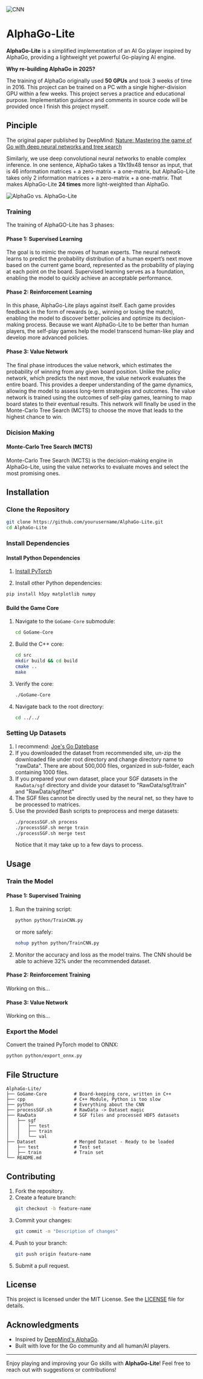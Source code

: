 ![CNN](images/CNN.png)

# AlphaGo-Lite

**AlphaGo-Lite** is a simplified implementation of an AI Go player inspired by AlphaGo, providing a lightweight yet powerful Go-playing AI engine.

**Why re-building AlphaGo in 2025?** 

The training of AlphaGo originally used **50 GPUs** and took 3 weeks of time in 2016. This project can be trained on a PC with a single higher-division GPU within a few weeks. This project serves a practice and educational purpose. Implementation guidance and comments in source code will be provided once I finish this project myself. 

## Pinciple

The original paper published by DeepMind: [Nature: Mastering the game of Go with deep neural networks and tree search](https://www.nature.com/articles/nature16961)

Similarly, we use deep convolutional neural networks to enable complex inference. In one sentence, AlphaGo takes a 19x19x48 tensor as input, that is 46 information matrices + a zero-matrix + a one-matrix, but AlphaGo-Lite takes only 2 information matrices + a zero-matrix + a one-matrix. That makes AlphaGo-Lite **24 times** more light-weighted than AlphaGo. 

![AlphaGo vs. AlphaGo-Lite](images/AlphaGO-vs-Lite.png)

### Training

The training of AlphaGO-Lite has 3 phases:

#### Phase 1: Supervised Learning

The goal is to mimic the moves of human experts. The neural network learns to predict the probability distribution of a human expert’s next move based on the current game board, represented as the probability of playing at each point on the board. Supervised learning serves as a foundation, enabling the model to quickly achieve an acceptable performance.

#### Phase 2: Reinforcement Learning

In this phase, AlphaGo-Lite plays against itself. Each game provides feedback in the form of rewards (e.g., winning or losing the match), enabling the model to discover better policies and optimize its decision-making process. Because we want AlphaGo-Lite to be better than human players, the self-play games help the model transcend human-like play and develop more advanced policies.

#### Phase 3: Value Network

The final phase introduces the value network, which estimates the probability of winning from any given board position. Unlike the policy network, which predicts the next move, the value network evaluates the entire board. This provides a deeper understanding of the game dynamics, allowing the model to assess long-term strategies and outcomes. The value network is trained using the outcomes of self-play games, learning to map board states to their eventual results. This network will finally be used in the Monte-Carlo Tree Search (MCTS) to choose the move that leads to the highest chance to win. 

### Dicision Making

#### Monte-Carlo Tree Search (MCTS)

Monte-Carlo Tree Search (MCTS) is the decision-making engine in AlphaGo-Lite, using the value networks to evaluate moves and select the most promising ones.
## Installation

### Clone the Repository
```bash
git clone https://github.com/yourusername/AlphaGo-Lite.git
cd AlphaGo-Lite
```

### Install Dependencies

#### Install Python Dependencies

1. [Install PyTorch](https://pytorch.org/get-started/locally/)

2. Install other Python dependencies:
```bash
pip install h5py matplotlib numpy
```

#### Build the Game Core
1. Navigate to the `GoGame-Core` submodule:
   ```bash
   cd GoGame-Core
   ```
2. Build the C++ core:
   ```bash
   cd src
   mkdir build && cd build
   cmake ..
   make
   ```

3. Verify the core:
   ```bash
   ./GoGame-Core
   ```
4. Navigate back to the root directory:
   ```bash
   cd ../../
   ```

### Setting Up Datasets

1. I recommend: [Joe's Go Datebase](https://pjreddie.com/projects/jgdb/)
2. If you downloaded the dataset from recommended site, un-zip the downloaded file under root directory and change directory name to "rawData". There are about 500,000 files, organized in sub-folder, each containing 1000 files.
3. If you prepared your own dataset, place your SGF datasets in the `RawData/sgf` directory and divide your dataset to "RawData/sgf/train" and "RawData/sgf/test"
4. The SGF files cannot be directly used by the neural net, so they have to be processed to matrices.
5. Use the provided Bash scripts to preprocess and merge datasets:
   ```bash
   ./processSGF.sh process
   ./processSGF.sh merge train
   ./processSGF.sh merge test
   ```
   Notice that it may take up to a few days to process.

## Usage

### Train the Model

#### Phase 1: Supervised Training
1. Run the training script:
   ```bash
   python python/TrainCNN.py
   ```
   or more safely:
   ```bash
   nohup python python/TrainCNN.py
   ```

2. Monitor the accuracy and loss as the model trains. The CNN should be able to achieve 32% under the recommended dataset.

#### Phase 2: Reinforcement Training

Working on this...

#### Phase 3: Value Network

Working on this...

### Export the Model

Convert the trained PyTorch model to ONNX:
```bash
python python/export_onnx.py
```

## File Structure

```plaintext
AlphaGo-Lite/
├── GoGame-Core          # Board-keeping core, written in C++
├── cpp                  # C++ Module, Python is too slow
├── python               # Everything about the CNN
├── processSGF.sh        # RawData -> Dataset magic
├── RawData              # SGF files and processed HDF5 datasets
│   ├── sgf
│   │   ├── test
│   │   ├── train
│   │   └── val
├── Dataset              # Merged Dataset - Ready to be loaded
│   ├── test             # Test set
│   ├── train            # Train set
└── README.md
```

## Contributing

1. Fork the repository.
2. Create a feature branch:
   ```bash
   git checkout -b feature-name
   ```
3. Commit your changes:
   ```bash
   git commit -m "Description of changes"
   ```
4. Push to your branch:
   ```bash
   git push origin feature-name
   ```
5. Submit a pull request.

## License

This project is licensed under the MIT License. See the [LICENSE](LICENSE) file for details.

## Acknowledgments

- Inspired by [DeepMind's AlphaGo](https://deepmind.com/research/highlighted-research/alphago).
- Built with love for the Go community and all human/AI players.

---

Enjoy playing and improving your Go skills with **AlphaGo-Lite**! Feel free to reach out with suggestions or contributions!
